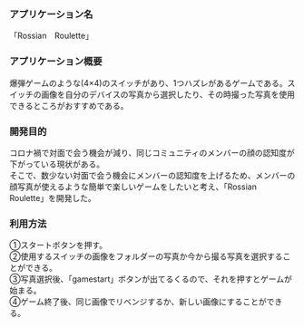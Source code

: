 ### アプリケーション名
「Rossian　Roulette」

### アプリケーション概要
爆弾ゲームのような(4×4)のスイッチがあり、1つハズレがあるゲームである。スイッチの画像を自分のデバイスの写真から選択したり、その時撮った写真を使用できるところがおすすめである。　　

### 開発目的
コロナ禍で対面で会う機会が減り、同じコミュニティのメンバーの顔の認知度が下がっている現状がある。  
そこで、数少ない対面で会う機会にメンバーの認知度を上げるため、メンバーの顔写真が使えるような簡単で楽しいゲームをしたいと考え、「Rossian　Roulette」を開発した。

### 利用方法

①スタートボタンを押す。  
②使用するスイッチの画像をフォルダーの写真か今から撮る写真を選択することができる。  
③写真選択後、「gamestart」ボタンが出てるくるので、それを押すとゲームが始まる。  
④ゲーム終了後、同じ画像でリベンジするか、新しい画像にすることができる。


